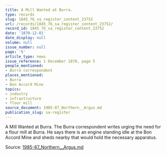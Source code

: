 ```yaml
---
title: A Mill Wanted at Burra.
type: records
slug: 1845_76_sa_register_content_23752
url: /records/1845_76_sa_register_content_23752/
record_id: 1845_76_sa_register_content_23752
date: '1870-12-01'
date_display: null
volume: null
issue_number: null
page: '5'
article_type: news
issue_reference: 1 December 1870, page 5
people_mentioned:
- Burra correspondent
places_mentioned:
- Burra
- Bon Accord Mine
topics:
- industry
- infrastructure
- flour mill
source_document: 1985-87_Northern__Argus.md
publication_slug: sa-register
---
```


A Mill Wanted at Burra.  The Burra correspondent writes urging the need for a flour mill at Burra. He says there is an engine standing idle at the Bon Accord Mine and sheds nearby that would hold the necessary apparatus.

Source: [1985-87_Northern__Argus.md](/downloads/markdown/1985-87_Northern__Argus.md)

